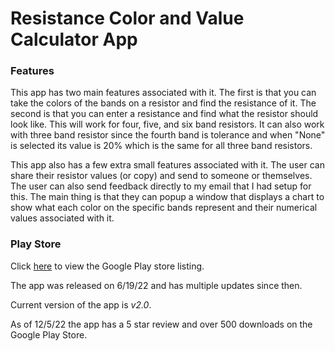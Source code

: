 # Resistance Color and Value Calculator App

### Features

This app has two main features associated with it. 
The first is that you can take the colors of the bands on a resistor and find the resistance of it.
The second is that you can enter a resistance and find what the resistor should look like.
This will work for four, five, and six band resistors. 
It can also work with three band resistor since the fourth band is tolerance and when "None" is selected its value is 20% which is the same for all three band resistors.

This app also has a few extra small features associated with it. The user can share their resistor values (or copy) and send to someone or themselves. The user can also 
send feedback directly to my email that I had setup for this. The main thing is that they can popup a window that displays a chart to show what each color on the 
specific bands represent and their numerical values associated with it.

### Play Store

Click [here](https://play.google.com/store/apps/details?id=com.brandoncano.resistancecalculator) to view the Google Play store listing.

The app was released on 6/19/22 and has multiple updates since then.

Current version of the app is *v2.0*.

As of 12/5/22 the app has a 5 star review and over 500 downloads on the Google Play Store.
